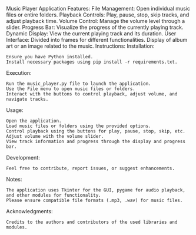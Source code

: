 Music Player Application
Features:
File Management:
    Open individual music files or entire folders.
Playback Controls:
    Play, pause, stop, skip tracks, and adjust playback time.
Volume Control:
    Manage the volume level through a slider.
Progress Bar:
    Visualize the progress of the currently playing track.
Dynamic Display:
    View the current playing track and its duration.
User Interface:
    Divided into frames for different functionalities.
    Display of album art or an image related to the music.
Instructions:
Installation:

    Ensure you have Python installed.
    Install necessary packages using pip install -r requirements.txt.
Execution:

    Run the music_player.py file to launch the application.
    Use the File menu to open music files or folders.
    Interact with the buttons to control playback, adjust volume, and navigate tracks.
Usage:

    Open the application.
    Load music files or folders using the provided options.
    Control playback using the buttons for play, pause, stop, skip, etc.
    Adjust volume with the volume slider.
    View track information and progress through the display and progress bar.
Development:

    Feel free to contribute, report issues, or suggest enhancements.
Notes:

    The application uses Tkinter for the GUI, pygame for audio playback, and other modules for functionality.
    Please ensure compatible file formats (.mp3, .wav) for music files.
Acknowledgments:

    Credits to the authors and contributors of the used libraries and modules.